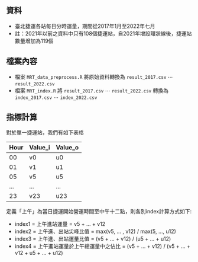 ## 資料
- 臺北捷運各站每日分時運量，期間從2017年1月至2022年七月
- 註：2021年以前之資料中只有108個捷運站，自2021年增設環狀線後，捷運站數量增加為119個

## 檔案內容
- 檔案 `MRT_data_preprocess.R` 將原始資料轉換為 `result_2017.csv` $\cdots$ `result_2022.csv`
- 檔案 `MRT_index.R` 將 `result_2017.csv` $\cdots$ `result_2022.csv` 轉換為 `index_2017.csv` $\cdots$ `index_2022.csv`

## 指標計算
對於單一捷運站，我們有如下表格

| Hour     | Value_i    | Value_o    |
|----------|------------|------------|
| 00     | v0      | u0      |
| 01     | v1      | u1      |
| 05     | v5      | u5      |
| ... | ...   | ...   |
| 23     | v23   | u23   |

定義「上午」為當日捷運開始營運時間至中午十二點，則各別index計算方式如下:

- index1 = 上午進站運量 = v5 + ... + v12
- index2 = 上午進、出站尖峰比值 = max(v5, ... , v12) / max(5, ..., u12)
- index3 = 上午進、出站運量比值 = (v5 + ... + v12) / (u5 + ... + u12)
- index4 = 上午進站運量於上午總運量中之佔比 = (v5 + ... + v12) / (v5 + ... + v12 + u5 + ... + u12)

